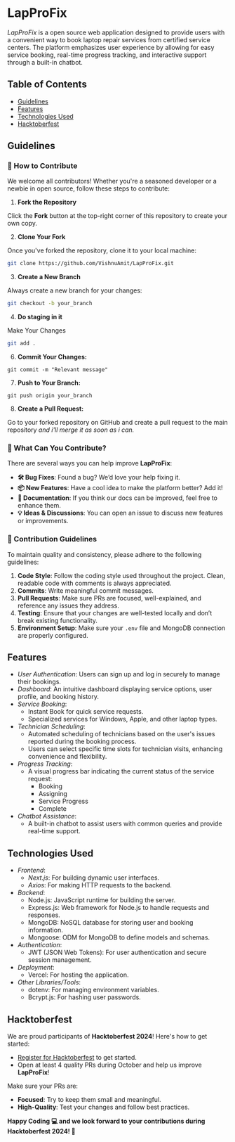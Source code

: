 # LapProFix

_LapProFix_ is a open source web application designed to provide users with a convenient way to book laptop repair services from certified service centers. The platform emphasizes user experience by allowing for easy service booking, real-time progress tracking, and interactive support through a built-in chatbot.

## Table of Contents
- [Guidelines](#guidelines)
- [Features](#features)
- [Technologies Used](#technologies-used)
- [Hacktoberfest](#hacktoberfest)

## Guidelines
### 🚀 How to Contribute

We welcome all contributors! Whether you're a seasoned developer or a newbie in open source, follow these steps to contribute:

1. **Fork the Repository**

Click the **Fork** button at the top-right corner of this repository to create your own copy.

2. **Clone Your Fork**

Once you've forked the repository, clone it to your local machine:

```bash
git clone https://github.com/VishnuAmit/LapProFix.git
```

3. **Create a New Branch**

Always create a new branch for your changes:

```bash
git checkout -b your_branch
```

4. **Do staging in it**

Make Your Changes

```bash
git add .
```

6. **Commit Your Changes:**

```
git commit -m "Relevant message"
```

7. **Push to Your Branch:**

```
git push origin your_branch
```

8. **Create a Pull Request:**
 
 Go to your forked repository on GitHub and create a pull request to the main repository _and i'll merge it as soon as i can._


### 🌟 What Can You Contribute?

There are several ways you can help improve **LapProFix**:

- **🛠️ Bug Fixes**: Found a bug? We’d love your help fixing it.
- **📦 New Features**: Have a cool idea to make the platform better? Add it!
- **📜 Documentation**: If you think our docs can be improved, feel free to enhance them.
- **💡 Ideas & Discussions**: You can open an issue to discuss new features or improvements.

### 📜 Contribution Guidelines

To maintain quality and consistency, please adhere to the following guidelines:

1. **Code Style**: Follow the coding style used throughout the project. Clean, readable code with comments is always appreciated.
2. **Commits**: Write meaningful commit messages.
3. **Pull Requests**: Make sure PRs are focused, well-explained, and reference any issues they address.
4. **Testing**: Ensure that your changes are well-tested locally and don’t break existing functionality.
5. **Environment Setup**: Make sure your `.env` file and MongoDB connection are properly configured.

## Features
- _User Authentication_: Users can sign up and log in securely to manage their bookings.
- _Dashboard_: An intuitive dashboard displaying service options, user profile, and booking history.
- _Service Booking_:
  - Instant Book for quick service requests.
  - Specialized services for Windows, Apple, and other laptop types. 
- _Technician Scheduling_:
  - Automated scheduling of technicians based on the user's issues reported during the booking process.
  - Users can select specific time slots for technician visits, enhancing convenience and flexibility. 
- _Progress Tracking_:
  - A visual progress bar indicating the current status of the service request:
    - Booking
    - Assigning
    - Service Progress
    - Complete
- _Chatbot Assistance_:
  - A built-in chatbot to assist users with common queries and provide real-time support.
    
## Technologies Used

- _Frontend_:
  - _Next.js_: For building dynamic user interfaces.
  - _Axios_: For making HTTP requests to the backend.
- _Backend_: 
  - Node.js: JavaScript runtime for building the server.
  - Express.js: Web framework for Node.js to handle requests and responses.
  - MongoDB: NoSQL database for storing user and booking information.
  - Mongoose: ODM for MongoDB to define models and schemas.
- _Authentication_: 
  - JWT (JSON Web Tokens): For user authentication and secure session management.
- _Deployment_: 
  - Vercel: For hosting the application.
- _Other Libraries/Tools_: 
  - dotenv: For managing environment variables.
  - Bcrypt.js: For hashing user passwords.


## Hacktoberfest

We are proud participants of **Hacktoberfest 2024**! Here's how to get started:

- [Register for Hacktoberfest](https://hacktoberfest.com) to get started.
- Open at least 4 quality PRs during October and help us improve **LapProFix**!

Make sure your PRs are:

- **Focused**: Try to keep them small and meaningful.
- **High-Quality**: Test your changes and follow best practices.

  
**Happy Coding 💻 and we look forward to your contributions during **Hacktoberfest 2024**! 🎃**

